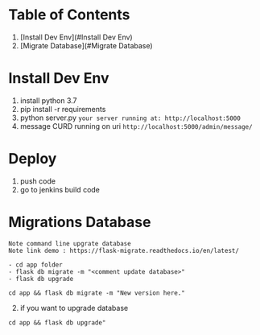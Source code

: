 # Table of Contents
1. [Install Dev Env](#Install Dev Env)
2. [Migrate Database](#Migrate Database)

# Install Dev Env

1. install python 3.7
2. pip install -r requirements
3. python server.py `your server running at: http://localhost:5000`
4. message CURD running on uri `http://localhost:5000/admin/message/`


# Deploy
1. push code
2. go to jenkins build code

# Migrations Database
```
Note command line upgrate database
Note link demo : https://flask-migrate.readthedocs.io/en/latest/
 
- cd app folder
- flask db migrate -m "<comment update database>"
- flask db upgrade
```
`cd app && flask db migrate -m "New version here."`

2. if you want to upgrade database

`cd app && flask db upgrade"`